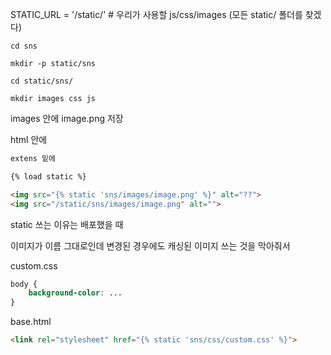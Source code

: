 STATIC_URL = '/static/'  # 우리가 사용할 js/css/images (모든 static/ 폴더를 찾겠다)

`cd sns`

`mkdir -p static/sns`

`cd static/sns/`

`mkdir images css js`

images 안에 image.png 저장



html 안에

```html
extens 밑에

{% load static %}

<img src="{% static 'sns/images/image.png' %}" alt="??">
<img src="/static/sns/images/image.png" alt="">
```

static 쓰는 이유는 배포했을 때

이미지가 이름 그대로인데 변경된 경우에도 캐싱된 이미지 쓰는 것을 막아줘서





custom.css

```css
body {
    background-color: ...
}
```

base.html

```html
<link rel="stylesheet" href="{% static 'sns/css/custom.css' %}">
```

